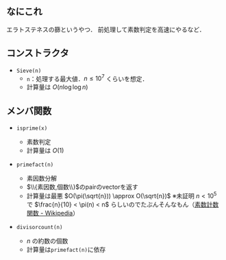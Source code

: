 ## なにこれ
エラトステネスの篩というやつ．
前処理して素数判定を高速にやるなど．

## コンストラクタ
- `Sieve(n)`
	- `n`：処理する最大値．$n \leq 10^7$ くらいを想定．
	- 計算量は $O(n \log\log n)$

## メンバ関数
- `isprime(x)`
	- 素数判定
	- 計算量は $O(1)$

- `primefact(n)`
	- 素因数分解
	- $\\{素因数,個数\\}$のpairのvectorを返す
	- 計算量は最悪 $O(\pi(\sqrt{n})) \approx O(\sqrt{n})$ ※未証明
		$n < 10^5$ で $\frac{n}{10} < \pi(n) < n$ らしいのでたぶんそんなもん（[素数計数関数 - Wikipedia](https://ja.wikipedia.org/wiki/%E7%B4%A0%E6%95%B0%E8%A8%88%E6%95%B0%E9%96%A2%E6%95%B0)）

- `divisorcount(n)`
	- $n$ の約数の個数
	- 計算量は`primefact(n)`に依存
